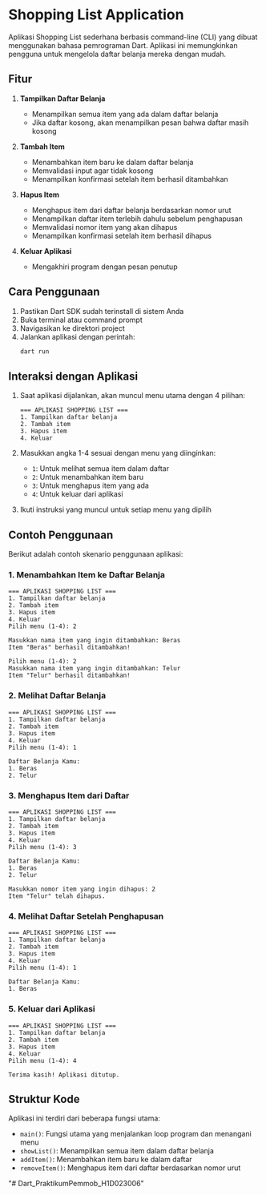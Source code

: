 # Shopping List Application

Aplikasi Shopping List sederhana berbasis command-line (CLI) yang dibuat menggunakan bahasa pemrograman Dart. Aplikasi ini memungkinkan pengguna untuk mengelola daftar belanja mereka dengan mudah.

## Fitur

1. **Tampilkan Daftar Belanja**
   - Menampilkan semua item yang ada dalam daftar belanja
   - Jika daftar kosong, akan menampilkan pesan bahwa daftar masih kosong

2. **Tambah Item**
   - Menambahkan item baru ke dalam daftar belanja
   - Memvalidasi input agar tidak kosong
   - Menampilkan konfirmasi setelah item berhasil ditambahkan

3. **Hapus Item**
   - Menghapus item dari daftar belanja berdasarkan nomor urut
   - Menampilkan daftar item terlebih dahulu sebelum penghapusan
   - Memvalidasi nomor item yang akan dihapus
   - Menampilkan konfirmasi setelah item berhasil dihapus

4. **Keluar Aplikasi**
   - Mengakhiri program dengan pesan penutup

## Cara Penggunaan

1. Pastikan Dart SDK sudah terinstall di sistem Anda
2. Buka terminal atau command prompt
3. Navigasikan ke direktori project
4. Jalankan aplikasi dengan perintah:
   ```bash
   dart run
   ```

## Interaksi dengan Aplikasi

1. Saat aplikasi dijalankan, akan muncul menu utama dengan 4 pilihan:
   ```
   === APLIKASI SHOPPING LIST ===
   1. Tampilkan daftar belanja
   2. Tambah item
   3. Hapus item
   4. Keluar
   ```

2. Masukkan angka 1-4 sesuai dengan menu yang diinginkan:
   - `1`: Untuk melihat semua item dalam daftar
   - `2`: Untuk menambahkan item baru
   - `3`: Untuk menghapus item yang ada
   - `4`: Untuk keluar dari aplikasi

3. Ikuti instruksi yang muncul untuk setiap menu yang dipilih

## Contoh Penggunaan

Berikut adalah contoh skenario penggunaan aplikasi:

### 1. Menambahkan Item ke Daftar Belanja

```
=== APLIKASI SHOPPING LIST ===
1. Tampilkan daftar belanja
2. Tambah item
3. Hapus item
4. Keluar
Pilih menu (1-4): 2

Masukkan nama item yang ingin ditambahkan: Beras
Item "Beras" berhasil ditambahkan!

Pilih menu (1-4): 2
Masukkan nama item yang ingin ditambahkan: Telur
Item "Telur" berhasil ditambahkan!
```

### 2. Melihat Daftar Belanja

```
=== APLIKASI SHOPPING LIST ===
1. Tampilkan daftar belanja
2. Tambah item
3. Hapus item
4. Keluar
Pilih menu (1-4): 1

Daftar Belanja Kamu:
1. Beras
2. Telur
```

### 3. Menghapus Item dari Daftar

```
=== APLIKASI SHOPPING LIST ===
1. Tampilkan daftar belanja
2. Tambah item
3. Hapus item
4. Keluar
Pilih menu (1-4): 3

Daftar Belanja Kamu:
1. Beras
2. Telur

Masukkan nomor item yang ingin dihapus: 2
Item "Telur" telah dihapus.
```

### 4. Melihat Daftar Setelah Penghapusan

```
=== APLIKASI SHOPPING LIST ===
1. Tampilkan daftar belanja
2. Tambah item
3. Hapus item
4. Keluar
Pilih menu (1-4): 1

Daftar Belanja Kamu:
1. Beras
```

### 5. Keluar dari Aplikasi

```
=== APLIKASI SHOPPING LIST ===
1. Tampilkan daftar belanja
2. Tambah item
3. Hapus item
4. Keluar
Pilih menu (1-4): 4

Terima kasih! Aplikasi ditutup.
```

## Struktur Kode

Aplikasi ini terdiri dari beberapa fungsi utama:

- `main()`: Fungsi utama yang menjalankan loop program dan menangani menu
- `showList()`: Menampilkan semua item dalam daftar belanja
- `addItem()`: Menambahkan item baru ke dalam daftar
- `removeItem()`: Menghapus item dari daftar berdasarkan nomor urut


"# Dart_PraktikumPemmob_H1D023006" 
